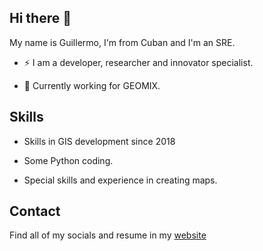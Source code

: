 ## Hi there 👋

<!--
**gtoranzo/gtoranzo** is a ✨ _special_ ✨ repository because its `README.md` (this file) appears on your GitHub profile.

Here are some ideas to get you started:

- 🔭 I’m currently working on ...
- 🌱 I’m currently learning ...
- 👯 I’m looking to collaborate on ...
- 🤔 I’m looking for help with ...
- 💬 Ask me about ...
- 📫 How to reach me: ...
- 😄 Pronouns: ...
- ⚡ Fun fact: ...
-->

My name is Guillermo, I'm from Cuban and I'm an SRE.

- ⚡ I am a developer, researcher and innovator specialist.

- 🔭 Currently working for GEOMIX.

## Skills

- Skills in GIS development since 2018

- Some Python coding.

- Special skills and experience in creating maps.

## Contact

Find all of my socials and resume in my [website](https://gtoranzo.github.io/gtoranzo-web)
